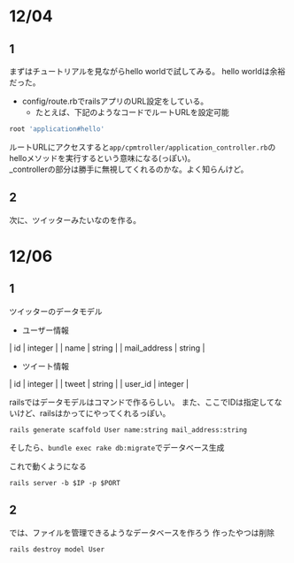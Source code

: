 # 12/04
## 1
まずはチュートリアルを見ながらhello worldで試してみる。
hello worldは余裕だった。
* config/route.rbでrailsアプリのURL設定をしている。
  * たとえば、下記のようなコードでルートURLを設定可能
``` ruby
root 'application#hello'
```
ルートURLにアクセスすると`app/cpmtroller/application_controller.rb`のhelloメソッドを実行するという意味になる(っぽい)。<br>
_controllerの部分は勝手に無視してくれるのかな。よく知らんけど。

## 2
次に、ツイッターみたいなのを作る。

# 12/06
## 1
ツイッターのデータモデル
* ユーザー情報

| id | integer |
| name | string |
| mail_address | string |

* ツイート情報

| id | integer |
| tweet | string |
| user_id | integer |

railsではデータモデルはコマンドで作るらしい。
また、ここでIDは指定してないけど、railsはかってにやってくれるっぽい。

``` shell
rails generate scaffold User name:string mail_address:string
```

そしたら、`bundle exec rake db:migrate`でデータベース生成

これで動くようになる
```
rails server -b $IP -p $PORT
```

## 2
では、ファイルを管理できるようなデータベースを作ろう
作ったやつは削除

```
rails destroy model User
```

